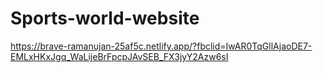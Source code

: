 # Sports-world-website
https://brave-ramanujan-25af5c.netlify.app/?fbclid=IwAR0TqGllAjaoDE7-EMLxHKxJgq_WaLijeBrFpcpJAvSEB_FX3jyY2Azw6sI
